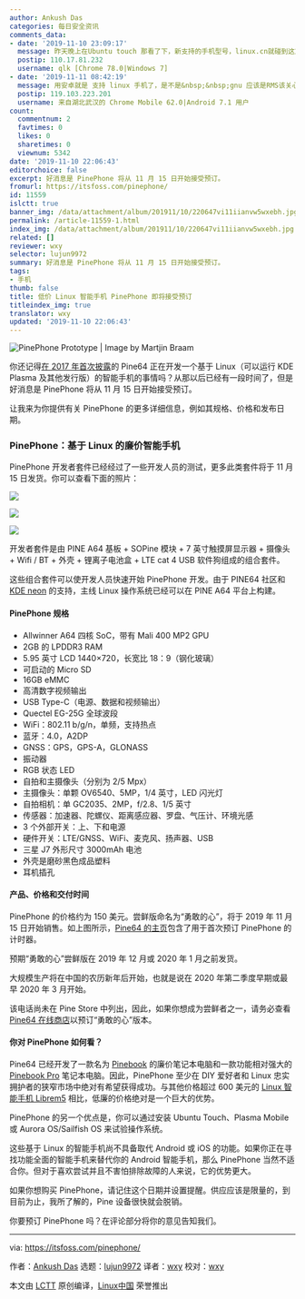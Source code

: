 ```yaml
---
author: Ankush Das
categories: 每日安全资讯
comments_data:
- date: '2019-11-10 23:09:17'
  message: 昨天晚上在Ubuntu touch 那看了下，新支持的手机型号，linux.cn就碰到这篇文章，鼓励我换个gnu/linux的手机吗！~?&nbsp;&nbsp;haha:):)
  postip: 110.17.81.232
  username: qlk [Chrome 78.0|Windows 7]
- date: '2019-11-11 08:42:19'
  message: 用安卓就是 支持 linux 手机了，是不是&nbsp;&nbsp;gnu 应该是RMS该关心的事
  postip: 119.103.223.201
  username: 来自湖北武汉的 Chrome Mobile 62.0|Android 7.1 用户
count:
  commentnum: 2
  favtimes: 0
  likes: 0
  sharetimes: 0
  viewnum: 5342
date: '2019-11-10 22:06:43'
editorchoice: false
excerpt: 好消息是 PinePhone 将从 11 月 15 日开始接受预订。
fromurl: https://itsfoss.com/pinephone/
id: 11559
islctt: true
banner_img: /data/attachment/album/201911/10/220647vi11iianvw5wxebh.jpg
permalink: /article-11559-1.html
index_img: /data/attachment/album/201911/10/220647vi11iianvw5wxebh.jpg.thumb.jpg
related: []
reviewer: wxy
selector: lujun9972
summary: 好消息是 PinePhone 将从 11 月 15 日开始接受预订。
tags:
- 手机
thumb: false
title: 低价 Linux 智能手机 PinePhone 即将接受预订
titleindex_img: true
translator: wxy
updated: '2019-11-10 22:06:43'
---
```


![PinePhone Prototype | Image by Martjin Braam](/data/attachment/album/201911/10/220647vi11iianvw5wxebh.jpg)


你还记得[在 2017 年首次披露](https://itsfoss.com/pinebook-kde-smartphone/)的 Pine64 正在开发一个基于 Linux（可以运行 KDE Plasma 及其他发行版）的智能手机的事情吗？从那以后已经有一段时间了，但是好消息是 PinePhone 将从 11 月 15 日开始接受预订。


让我来为你提供有关 PinePhone 的更多详细信息，例如其规格、价格和发布日期。


### PinePhone：基于 Linux 的廉价智能手机


PinePhone 开发者套件已经经过了一些开发人员的测试，更多此类套件将于 11 月 15 日发货。你可以查看下面的照片：


![](/data/attachment/album/201911/10/220650l3lp6b02foynlzmy.jpg)


![](/data/attachment/album/201911/10/220651mu44wuozumi7lko4.jpg)


![](/data/attachment/album/201911/10/220651e5lp62cy2y5s17z5.jpg)


开发者套件是由 PINE A64 基板 + SOPine 模块 + 7 英寸触摸屏显示器 + 摄像头 + Wifi / BT + 外壳 + 锂离子电池盒 + LTE cat 4 USB 软件狗组成的组合套件。


这些组合套件可以使开发人员快速开始 PinePhone 开发。由于 PINE64 社区和 [KDE neon](https://neon.kde.org/) 的支持，主线 Linux 操作系统已经可以在 PINE A64 平台上构建。


#### PinePhone 规格


* Allwinner A64 四核 SoC，带有 Mali 400 MP2 GPU
* 2GB 的 LPDDR3 RAM
* 5.95 英寸 LCD 1440×720，长宽比 18：9（钢化玻璃）
* 可启动的 Micro SD
* 16GB eMMC
* 高清数字视频输出
* USB Type-C（电源、数据和视频输出）
* Quectel EG-25G 全球波段
* WiFi：802.11 b/g/n，单频，支持热点
* 蓝牙：4.0，A2DP
* GNSS：GPS，GPS-A，GLONASS
* 振动器
* RGB 状态 LED
* 自拍和主摄像头（分别为 2/5 Mpx）
* 主摄像头：单颗 OV6540、5MP，1/4 英寸，LED 闪光灯
* 自拍相机：单 GC2035、2MP，f/2.8、1/5 英寸
* 传感器：加速器、陀螺仪、距离感应器、罗盘、气压计、环境光感
* 3 个外部开关：上、下和电源
* 硬件开关：LTE/GNSS、WiFi、麦克风、扬声器、USB
* 三星 J7 外形尺寸 3000mAh 电池
* 外壳是磨砂黑色成品塑料
* 耳机插孔


#### 产品、价格和交付时间


PinePhone 的价格约为 150 美元。尝鲜版命名为“勇敢的心”，将于 2019 年 11 月 15 日开始销售。如上图所示，[Pine64 的主页](https://www.pine64.org/)包含了用于首次预订 PinePhone 的计时器。


预期“勇敢的心”尝鲜版在 2019 年 12 月或 2020 年 1 月之前发货。


大规模生产将在中国的农历新年后开始，也就是说在 2020 年第二季度早期或最早 2020 年 3 月开始。


该电话尚未在 Pine Store 中列出，因此，如果你想成为尝鲜者之一，请务必查看 [Pine64 在线商店](https://store.pine64.org/)以预订“勇敢的心”版本。


#### 你对 PinePhone 如何看？


Pine64 已经开发了一款名为 [Pinebook](https://itsfoss.com/pinebook-linux-notebook/) 的廉价笔记本电脑和一款功能相对强大的 [Pinebook Pro](https://itsfoss.com/pinebook-pro/) 笔记本电脑。因此，PinePhone 至少在 DIY 爱好者和 Linux 忠实拥护者的狭窄市场中绝对有希望获得成功。与其他价格超过 600 美元的 [Linux 智能手机 Librem5](https://itsfoss.com/librem-linux-phone/) 相比，低廉的价格绝对是一个巨大的优势。


PinePhone 的另一个优点是，你可以通过安装 Ubuntu Touch、Plasma Mobile 或 Aurora OS/Sailfish OS 来试验操作系统。


这些基于 Linux 的智能手机尚不具备取代 Android 或 iOS 的功能。如果你正在寻找功能全面的智能手机来替代你的 Android 智能手机，那么 PinePhone 当然不适合你。但对于喜欢尝试并且不害怕排除故障的人来说，它的优势更大。


如果你想购买 PinePhone，请记住这个日期并设置提醒。供应应该是限量的，到目前为止，我所了解的，Pine 设备很快就会脱销。


你要预订 PinePhone 吗？在评论部分将你的意见告知我们。




---


via: <https://itsfoss.com/pinephone/>


作者：[Ankush Das](https://itsfoss.com/author/ankush/) 选题：[lujun9972](https://github.com/lujun9972) 译者：[wxy](https://github.com/wxy) 校对：[wxy](https://github.com/wxy)


本文由 [LCTT](https://github.com/LCTT/TranslateProject) 原创编译，[Linux中国](https://linux.cn/) 荣誉推出